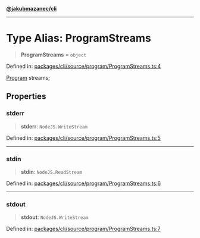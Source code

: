 [**@jakubmazanec/cli**](../README.md)

---

# Type Alias: ProgramStreams

> **ProgramStreams** = `object`

Defined in:
[packages/cli/source/program/ProgramStreams.ts:4](https://github.com/jakubmazanec/tools/blob/dccfe8e5cee218e88ff4db59e4bf460975897c58/packages/cli/source/program/ProgramStreams.ts#L4)

[Program](../classes/Program.md) streams;

## Properties

### stderr

> **stderr**: `NodeJS.WriteStream`

Defined in:
[packages/cli/source/program/ProgramStreams.ts:5](https://github.com/jakubmazanec/tools/blob/dccfe8e5cee218e88ff4db59e4bf460975897c58/packages/cli/source/program/ProgramStreams.ts#L5)

---

### stdin

> **stdin**: `NodeJS.ReadStream`

Defined in:
[packages/cli/source/program/ProgramStreams.ts:6](https://github.com/jakubmazanec/tools/blob/dccfe8e5cee218e88ff4db59e4bf460975897c58/packages/cli/source/program/ProgramStreams.ts#L6)

---

### stdout

> **stdout**: `NodeJS.WriteStream`

Defined in:
[packages/cli/source/program/ProgramStreams.ts:7](https://github.com/jakubmazanec/tools/blob/dccfe8e5cee218e88ff4db59e4bf460975897c58/packages/cli/source/program/ProgramStreams.ts#L7)
